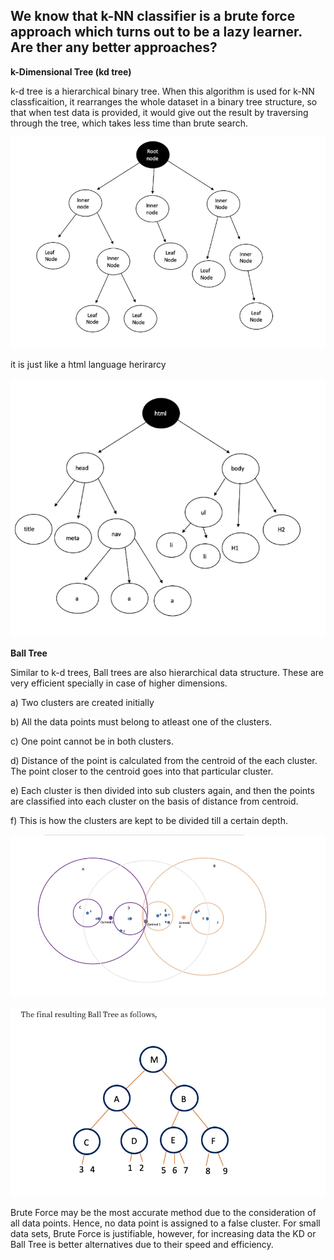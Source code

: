 ## We know that k-NN classifier is a brute force approach which turns out to be a lazy learner. Are ther any better approaches?

__k-Dimensional Tree (kd tree)__

k-d tree is a hierarchical binary tree. When this algorithm is used for k-NN classficaition, it rearranges the whole dataset in a binary tree structure, so that when test data is provided, it would give out the result by traversing through the tree, which takes less time than brute search.

![Alt text](image.png)


it is just like a html language herirarcy

![Alt text](image-1.png)

__Ball Tree__

Similar to k-d trees, Ball trees are also hierarchical data structure. These are very efficient specially in case of higher dimensions.

a) Two clusters are created initially

b) All the data points must belong to atleast one of the clusters.

c) One point cannot be in both clusters.

d) Distance of the point is calculated from the centroid of the each cluster. The point closer to the centroid goes into that particular cluster.

e) Each cluster is then divided into sub clusters again, and then the points are classified into each cluster on the basis of distance from centroid.

f) This is how the clusters are kept to be divided till a certain depth.


![Alt text](image-2.png)

![Alt text](image-3.png)

Brute Force may be the most accurate method due to the consideration of all data points. Hence, no data point is assigned to a false cluster. For small data sets, Brute Force is justifiable, however, for increasing data the KD or Ball Tree is better alternatives due to their speed and efficiency.